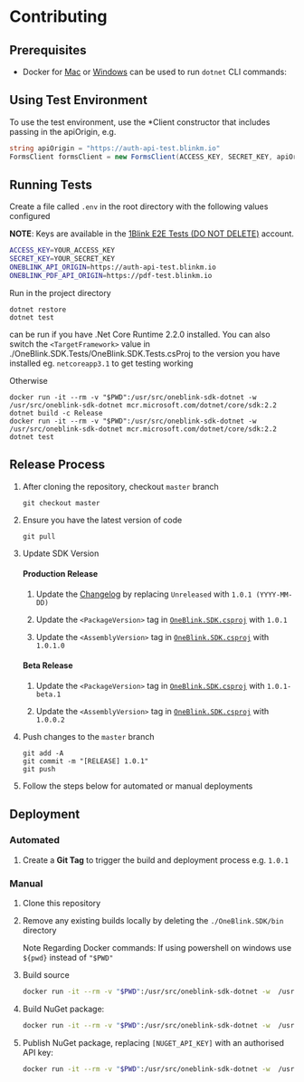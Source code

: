 # Contributing

## Prerequisites

-   Docker for [Mac](https://docs.docker.com/docker-for-mac/) or [Windows](https://docs.docker.com/docker-for-windows/) can be used to run `dotnet` CLI commands:

## Using Test Environment

To use the test environment, use the \*Client constructor that includes passing in the apiOrigin, e.g.

```c#
string apiOrigin = "https://auth-api-test.blinkm.io"
FormsClient formsClient = new FormsClient(ACCESS_KEY, SECRET_KEY, apiOrigin);
```

## Running Tests

Create a file called `.env` in the root directory with the following values configured

**NOTE**: Keys are available in the [1Blink E2E Tests (DO NOT DELETE)](https://console-test.oneblink.io/organisations/5c58beb2ff59481100000002/keys) account.

```sh
ACCESS_KEY=YOUR_ACCESS_KEY
SECRET_KEY=YOUR_SECRET_KEY
ONEBLINK_API_ORIGIN=https://auth-api-test.blinkm.io
ONEBLINK_PDF_API_ORIGIN=https://pdf-test.blinkm.io
```

Run in the project directory

```
dotnet restore
dotnet test
```

can be run if you have .Net Core Runtime 2.2.0 installed.
You can also switch the `<TargetFramework>` value in ./OneBlink.SDK.Tests/OneBlink.SDK.Tests.csProj to the version you have installed eg. `netcoreapp3.1` to get testing working

Otherwise

```
docker run -it --rm -v "$PWD":/usr/src/oneblink-sdk-dotnet -w  /usr/src/oneblink-sdk-dotnet mcr.microsoft.com/dotnet/core/sdk:2.2 dotnet build -c Release
docker run -it --rm -v "$PWD":/usr/src/oneblink-sdk-dotnet -w  /usr/src/oneblink-sdk-dotnet mcr.microsoft.com/dotnet/core/sdk:2.2 dotnet test
```

## Release Process

1.  After cloning the repository, checkout `master` branch

    ```
    git checkout master
    ```

1.  Ensure you have the latest version of code

    ```
    git pull
    ```

1.  Update SDK Version

    #### Production Release

    1.  Update the [Changelog](./CHANGELOG.md) by replacing `Unreleased` with `1.0.1 (YYYY-MM-DD)`

    1.  Update the `<PackageVersion>` tag in [`OneBlink.SDK.csproj`](./OneBlink.SDK/OneBlink.SDK.csproj) with `1.0.1`

    1.  Update the `<AssemblyVersion>` tag in [`OneBlink.SDK.csproj`](./OneBlink.SDK/OneBlink.SDK.csproj) with `1.0.1.0`

    #### Beta Release

    1.  Update the `<PackageVersion>` tag in [`OneBlink.SDK.csproj`](./OneBlink.SDK/OneBlink.SDK.csproj) with `1.0.1-beta.1`

    1.  Update the `<AssemblyVersion>` tag in [`OneBlink.SDK.csproj`](./OneBlink.SDK/OneBlink.SDK.csproj) with `1.0.0.2`

1.  Push changes to the `master` branch

    ```
    git add -A
    git commit -m "[RELEASE] 1.0.1"
    git push
    ```

1.  Follow the steps below for automated or manual deployments

## Deployment

### Automated

1.  Create a **Git Tag** to trigger the build and deployment process e.g. `1.0.1`

### Manual

1.  Clone this repository

1.  Remove any existing builds locally by deleting the `./OneBlink.SDK/bin` directory

    Note Regarding Docker commands:
    If using powershell on windows use `${pwd}` instead of `"$PWD"`

1.  Build source

    ```sh
    docker run -it --rm -v "$PWD":/usr/src/oneblink-sdk-dotnet -w  /usr/src/oneblink-sdk-dotnet mcr.microsoft.com/dotnet/core/sdk:2.2 dotnet build -c Release
    ```

1.  Build NuGet package:

    ```sh
    docker run -it --rm -v "$PWD":/usr/src/oneblink-sdk-dotnet -w  /usr/src/oneblink-sdk-dotnet mcr.microsoft.com/dotnet/core/sdk:2.2 dotnet pack -c Release
    ```

1.  Publish NuGet package, replacing `[NUGET_API_KEY]` with an authorised API key:

    ```sh
    docker run -it --rm -v "$PWD":/usr/src/oneblink-sdk-dotnet -w  /usr/src/oneblink-sdk-dotnet mcr.microsoft.com/dotnet/core/sdk:2.2 dotnet nuget push ./OneBlink.SDK/bin/Release/OneBlink.SDK.*.nupkg --api-key [NUGET_API_KEY]
    ```
